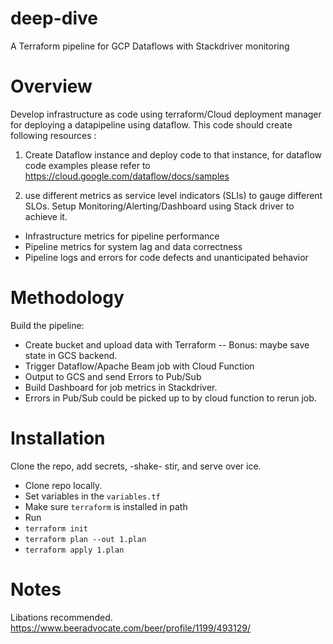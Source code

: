 # deep-dive
A Terraform pipeline for GCP Dataflows with Stackdriver monitoring

# Overview
Develop infrastructure as code using terraform/Cloud deployment manager for deploying a datapipeline using dataflow. This code should create following resources :

1) Create Dataflow instance and deploy code to that instance, for dataflow code examples please refer to https://cloud.google.com/dataflow/docs/samples

2) use different metrics as service level indicators (SLIs) to gauge different SLOs. Setup Monitoring/Alerting/Dashboard using Stack driver to achieve it.
- Infrastructure metrics for pipeline performance
- Pipeline metrics for system lag and data correctness
- Pipeline logs and errors for code defects and unanticipated behavior

# Methodology
Build the pipeline:
- Create bucket and upload data with Terraform
-- Bonus: maybe save state in GCS backend.
- Trigger Dataflow/Apache Beam job with Cloud Function
- Output to GCS and send Errors to Pub/Sub
- Build Dashboard for job metrics in Stackdriver. 
- Errors in Pub/Sub could be picked up to by cloud function to rerun job.
# Installation
Clone the repo, add secrets, -shake- stir, and serve over ice.
- Clone repo locally.
- Set variables in the `variables.tf`
- Make sure `terraform` is installed in path
- Run
- `terraform init`
- `terraform plan --out 1.plan`
- `terraform apply 1.plan`

# Notes
Libations recommended.
https://www.beeradvocate.com/beer/profile/1199/493129/
